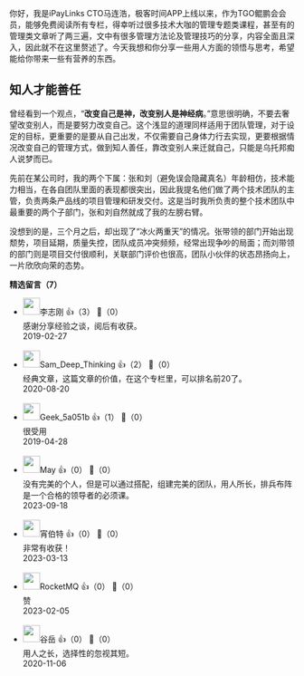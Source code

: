 你好，我是iPayLinks CTO马连浩，极客时间APP上线以来，作为TGO鲲鹏会会员，能够免费阅读所有专栏，得幸听过很多技术大咖的管理专题类课程，甚至有的管理类文章听了两三遍，文中有很多管理方法论及管理技巧的分享，内容全面且深入，因此就不在这里赘述了。今天我想和你分享一些用人方面的领悟与思考，希望能给你带来一些有营养的东西。

## 知人才能善任

曾经看到一个观点，“**改变自己是神，改变别人是神经病**。”意思很明确，不要去奢望改变别人，而是要努力改变自己。这个浅显的道理同样适用于团队管理，对于设定的目标，更重要的是要从自己出发，不仅需要自己身体力行去实现，更要根据情况改变自己的管理方式，做到知人善任，靠改变别人来迁就自己，只能是乌托邦痴人说梦而已。

先前在某公司时，我的两个下属：张和刘（避免误会隐藏真名）年龄相仿，技术能力相当，在各自团队里面的表现都很突出，因此我提名他们做了两个技术团队的主管，负责两条产品线的项目管理和研发交付。这是当时我所负责的整个技术团队中最重要的两个子部门，张和刘自然就成了我的左膀右臂。

没想到的是，三个月之后，却出现了“冰火两重天”的情况。张带领的部门开始出现颓势，项目延期，质量失控，团队成员冲突频频，经常出现争吵的局面；而刘带领的部门则是项目交付很顺利，关联部门评价也很高，团队小伙伴的状态昂扬向上，一片欣欣向荣的态势。
<div><strong>精选留言（7）</strong></div><ul>
<li><img src="https://static001.geekbang.org/account/avatar/00/12/ea/e3/5818be1e.jpg" width="30px"><span>李志刚</span> 👍（3） 💬（0）<div>感谢分享经验之谈，阅后有收获。</div>2019-02-27</li><br/><li><img src="https://static001.geekbang.org/account/avatar/00/0f/46/c0/106d98e7.jpg" width="30px"><span>Sam_Deep_Thinking</span> 👍（2） 💬（0）<div>经典文章，这篇文章的价值，在这个专栏里，可以排名前20了。</div>2020-08-20</li><br/><li><img src="http://thirdwx.qlogo.cn/mmopen/vi_32/Q0j4TwGTfTIduoLOkCVsJ60XOAw9bia9t9qIxhFT28O04YVc7hMLndvS5WeeNTtQcMMN1wusxsLEGySwsIZhAPQ/132" width="30px"><span>Geek_5a051b</span> 👍（1） 💬（0）<div>很受用</div>2019-04-28</li><br/><li><img src="https://static001.geekbang.org/account/avatar/00/2b/a6/ea/bda460bf.jpg" width="30px"><span>May</span> 👍（0） 💬（0）<div>没有完美的个人，但是可以通过搭配，组建完美的团队，用人所长，排兵布阵是一个合格的领导者的必须课。</div>2023-09-18</li><br/><li><img src="https://static001.geekbang.org/account/avatar/00/0f/bf/03/9e5c2259.jpg" width="30px"><span>宵伯特</span> 👍（0） 💬（0）<div>非常有收获！</div>2023-03-13</li><br/><li><img src="" width="30px"><span>RocketMQ</span> 👍（0） 💬（0）<div>赞</div>2023-02-05</li><br/><li><img src="https://static001.geekbang.org/account/avatar/00/14/c8/67/5489998a.jpg" width="30px"><span>谷岳</span> 👍（0） 💬（0）<div>用人之长，选择性的忽视其短。</div>2020-11-06</li><br/>
</ul>
